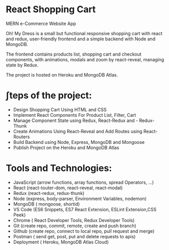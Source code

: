 # React Shopping Cart

MERN e-Commerce Website App

Oh! My Dress is a small but functional responsive shopping cart with react and redux, user-friendly frontend and a simple backend with Node and MongoDB.<br/>

The frontend contains products list, shopping cart and checkout components, with animations, modals and zoom by react-reveal, managing state by Redux.<br/>

The project is hosted on Heroku and MongoDB Atlas.

# ∫teps of the project:

- Design Shopping Cart Using HTML and CSS
- Implement React Components For Product List, Filter, Cart
- Manage Component State using Redux, React-Redux and - Redux-Thunk
- Create Animations Using React-Reveal and Add Routes using React-Routers
- Build Backend using Node, Express, MongoDB and Mongoose
- Publish Project on the Heroku and MongoDB Atlas

# Tools and Technologies:

- JavaScript (arrow functions, array functions, spread Operators, ...)
- React (react-touter-dom, react-reveal, react-modal)
- Redux (react-redux, redux-thunk)
- Node (express, body-parser, Environment Variables, nodemon)
- MongoDB ( mongoose, shortid)
- VS Code (ES6 Snippets, ES7 React Extension, ESLint Extension,CSS Peek)
- Chrome ( React Developer Tools, Redux Developer Tools)
- Git (create repo, commit, remote, create and push branch)
- Github (create repo, connect to local repo, pull request and merge)
- Postman ( send get, post, put and delete requests to apis)
- Deployment ( Heroku, MongoDB Atlas Cloud)

